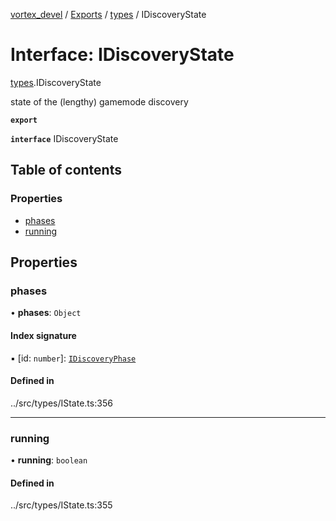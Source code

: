 [vortex_devel](../README.md) / [Exports](../modules.md) / [types](../modules/types.md) / IDiscoveryState

# Interface: IDiscoveryState

[types](../modules/types.md).IDiscoveryState

state of the (lengthy) gamemode discovery

**`export`**

**`interface`** IDiscoveryState

## Table of contents

### Properties

- [phases](types.IDiscoveryState.md#phases)
- [running](types.IDiscoveryState.md#running)

## Properties

### phases

• **phases**: `Object`

#### Index signature

▪ [id: `number`]: [`IDiscoveryPhase`](types.IDiscoveryPhase.md)

#### Defined in

../src/types/IState.ts:356

___

### running

• **running**: `boolean`

#### Defined in

../src/types/IState.ts:355
